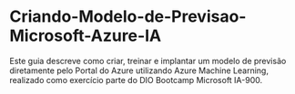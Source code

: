 # Criando-Modelo-de-Previsao-Microsoft-Azure-IA
Este guia descreve como criar, treinar e implantar um modelo de previsão diretamente pelo Portal do Azure utilizando Azure Machine Learning, realizado como exercício parte do DIO Bootcamp Microsoft IA-900.
